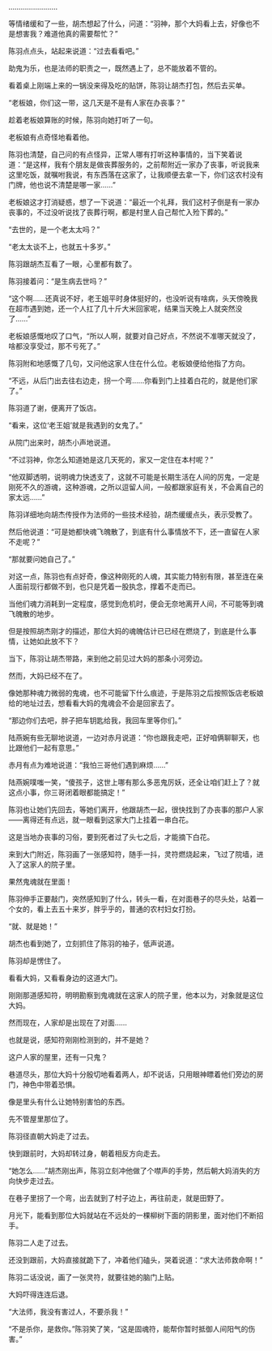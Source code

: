 ……………………

等情绪缓和了一些，胡杰想起了什么，问道：“羽神，那个大妈看上去，好像也不是想害我？难道他真的需要帮忙？”

陈羽点点头，站起来说道：“过去看看吧。”

助鬼为乐，也是法师的职责之一，既然遇上了，总不能放着不管的。

看着桌上刚端上来的一锅没来得及吃的贴饼，陈羽让胡杰打包，然后去买单。

“老板娘，你们这一带，这几天是不是有人家在办丧事？”

趁着老板娘算账的时候，陈羽向她打听了一句。

老板娘有点奇怪地看着他。

陈羽也清楚，自己问的有点怪异，正常人哪有打听这种事情的，当下笑着说道：“是这样，我有个朋友是做丧葬服务的，之前帮附近一家办了丧事，听说我来这里吃饭，就嘱咐我说，有东西落在这家了，让我顺便去拿一下，你们这农村没有门牌，他也说不清楚是哪一家……”

老板娘这才打消疑惑，想了一下说道：“最近一个礼拜，我们这村子倒是有一家办丧事的，不过没听说找了丧葬行啊，都是村里人自己帮忙入殓下葬的。”

“去世的，是一个老太太吗？”

“老太太谈不上，也就五十多岁。”

陈羽跟胡杰互看了一眼，心里都有数了。

陈羽接着问：“是生病去世吗？”

“这个啊……还真说不好，老王姐平时身体挺好的，也没听说有啥病，头天傍晚我在超市遇到她，还一个人扛了几十斤大米回家呢，结果当天晚上人就突然没了……”

老板娘感慨地叹了口气，“所以人啊，就要对自己好点，不然说不准哪天就没了，啥都没享受过，那不亏死了。”

陈羽附和地感慨了几句，又问他这家人住在什么位。老板娘便给他指了方向。

“不远，从后门出去往右边走，拐一个弯……你看到门上挂着白花的，就是他们家了。”

陈羽道了谢，便离开了饭店。

“看来，这位‘老王姐’就是我遇到的女鬼了。”

从院门出来时，胡杰小声地说道。

“不过羽神，你怎么知道她是这几天死的，家又一定住在本村呢？”

“他双脚透明，说明魂力快透支了，这就不可能是长期生活在人间的厉鬼，一定是刚死不久的游魂，这种游魂，之所以逗留人间，一般都跟家庭有关，不会离自己的家太远……”

陈羽详细地向胡杰传授作为法师的一些技术经验，胡杰缓缓点头，表示受教了。

然后他说道：“可是她都快魂飞魄散了，到底有什么事情放不下，还一直留在人家不走呢？”

“那就要问她自己了。”

对这一点，陈羽也有点好奇，像这种刚死的人魂，其实能力特别有限，甚至连在亲人面前现行都做不到，也只是凭着一股执念，撑着不走而已。

当他们魂力消耗到一定程度，感觉到危机时，便会无奈地离开人间，不可能等到魂飞魄散的地步。

但是按照胡杰刚才的描述，那位大妈的魂魄估计已已经在燃烧了，到底是什么事情，让她如此放不下？

当下，陈羽让胡杰带路，来到他之前见过大妈的那条小河旁边。

然而，大妈已经不在了。

像她那种魂力微弱的鬼魂，也不可能留下什么痕迹，于是陈羽之后按照饭店老板娘给的地址过去，想看看大妈的鬼魂会不会是回家去了。

“那边你们去吧，胖子把车钥匙给我，我回车里等你们。”

陆燕婉有些无聊地说道，一边对赤月说道：“你也跟我走吧，正好咱俩聊聊天，也比跟他们一起有意思。”

赤月有点为难地说道：“我怕三哥他们遇到麻烦……”

陆燕婉噗嗤一笑，“傻孩子，这世上哪有那么多恶鬼厉妖，还全让咱们赶上了？就这点小事，你三哥闭着眼都能搞定！”

陈羽也让她们先回去，等她们离开，他跟胡杰一起，很快找到了办丧事的那户人家——离得还有点远，就一眼看到这家大门上挂着一串白花。

这是当地办丧事的习俗，要到死者过了头七之后，才能摘下白花。

来到大门附近，陈羽画了一张感知符，随手一抖，灵符燃烧起来，飞过了院墙，进入了这家人的院子里。

果然鬼魂就在里面！

陈羽伸手正要敲门，突然感知到了什么，转头一看，在对面巷子的尽头处，站着一个女的，看上去五十来岁，胖乎乎的，普通的农村妇女打扮。

“就、就是她！”

胡杰也看到她了，立刻抓住了陈羽的袖子，低声说道。

陈羽却是愣住了。

看看大妈，又看看身边的这道大门。

刚刚那道感知符，明明勘察到鬼魂就在这家人的院子里，他本以为，对象就是这位大妈。

然而现在，人家却是出现在了对面……

也就是说，感知符刚刚检测到的，并不是她？

这户人家的屋里，还有一只鬼？

巷道尽头，那位大妈十分殷切地看着两人，却不说话，只用眼神瞟着他们旁边的房门，神色中带着恐惧。

像是里头有什么让她特别害怕的东西。

先不管屋里那位了。

陈羽径直朝大妈走了过去。

快到跟前时，大妈却转过身，朝着相反方向走去。

“她怎么……”胡杰刚出声，陈羽立刻冲他做了个噤声的手势，然后朝大妈消失的方向快步走过去。

在巷子里拐了一个弯，出去就到了村子边上，再往前走，就是田野了。

月光下，能看到那位大妈就站在不远处的一棵柳树下面的阴影里，面对他们不断招手。

陈羽二人走了过去。

还没到跟前，大妈直接就跪下了，冲着他们磕头，哭着说道：“求大法师救命啊！”

陈羽二话没说，画了一张灵符，就要往她的脑门上贴。

大妈吓得连连后退。

“大法师，我没有害过人，不要杀我！”

“不是杀你，是救你。”陈羽笑了笑，“这是固魂符，能帮你暂时抵御人间阳气的伤害。”
